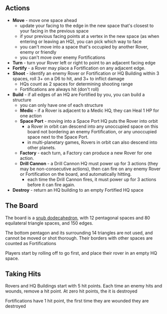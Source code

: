 ## Actions

- **Move** - move one space ahead
  - update your facing to the edge in the new space that's closest to your facing in the previous space
  - if your previous facing points at a vertex in the new space (as when entering or leaving an HQ), you can pick which way to face
  - you can't move into a space that's occupied by another Rover, enemy or friendly
  - you can't move over enemy Fortifications
- **Turn** - turn your Rover left or right to point to an adjacent facing edge
- **Fortify** - a Rover may place a Fortification on any adjacent edge.
- **Shoot** - identify an enemy Rover or Fortification or HQ Building within 3 spaces, roll 3+ on a D6 to hit, and 3+ to inflict damage
  - HQs count as 2 spaces for determining shooting range
  - Fortifications are always hit (don't roll)
- **Build** - if all edges of an HQ are Fortified by you, you can build a structure
  - you can only have one of each structure
  - **Medic** - if a Rover is adjacent to a Medic HQ, they can Heal 1 HP for one action
  - **Space Port** - moving into a Space Port HQ puts the Rover into orbit
    - a Rover in orbit can descend into any unoccupied space on this board not bordering an enemy Fortification, or any unoccupied space next to the Space Port.
    - in multi-planetary games, Rovers in orbit can also descend into other planets.
  - **Factory** - each turn, a Factory can produce a new Rover for one action.
  - **Drill Cannon** - a Drill Cannon HQ must power up for 3 actions (they may be non-consecutive actions), then can fire on any enemy Rover or Fortification on the board, and automatically hitting.
    - each time the Drill Cannon fires, it must power up for 3 actions before it can fire again.
- **Destroy** - return an HQ building to an empty Fortified HQ space

## The Board

The board is a [snub dodecahedron](https://en.wikipedia.org/wiki/Snub_dodecahedron), with 12 pentagonal spaces and 80 equilateral triangle spaces, and 150 edges.

The bottom pentagon and its surrounding 14 triangles are not used, and cannot be moved or shot thorough. Their borders with other spaces are counted as Fortifications

Players start by rolling off to go first, and place their rover in an empty HQ space.

## Taking Hits

Rovers and HQ Buildings start with 5 hit points. Each time an enemy hits and wounds, remove a hit point. At zero hit points, the it is destroyed

Fortifications have 1 hit point, the first time they are wounded they are destroyed

